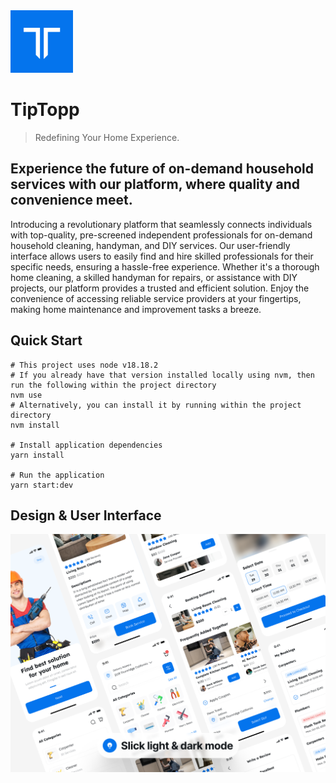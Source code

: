 <img src="./apps/universal/assets/icon.png" alt="TipTopp Logo" width="100">

# TipTopp

> Redefining Your Home Experience.

## Experience the future of on-demand household services with our platform, where quality and convenience meet.

Introducing a revolutionary platform that seamlessly connects individuals with top-quality, pre-screened independent professionals for on-demand household cleaning, handyman, and DIY services. Our user-friendly interface allows users to easily find and hire skilled professionals for their specific needs, ensuring a hassle-free experience. Whether it's a thorough home cleaning, a skilled handyman for repairs, or assistance with DIY projects, our platform provides a trusted and efficient solution. Enjoy the convenience of accessing reliable service providers at your fingertips, making home maintenance and improvement tasks a breeze.

## Quick Start

```shell
# This project uses node v18.18.2
# If you already have that version installed locally using nvm, then run the following within the project directory
nvm use
# Alternatively, you can install it by running within the project directory
nvm install

# Install application dependencies
yarn install

# Run the application
yarn start:dev
```

## Design & User Interface

<img src="./docs/assets/shot6.png" alt="TipTopp Logo" width="600">
